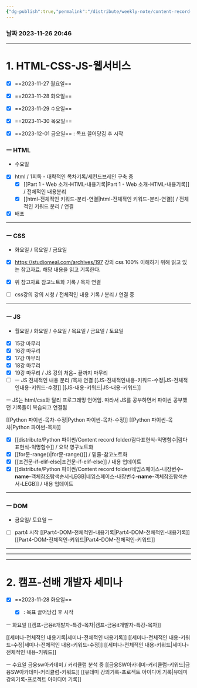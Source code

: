 ```yaml
---
{"dg-publish":true,"permalink":"/distribute/weekly-note/content-record-folder/2023-11-26-w4/","tags":["데일리-주간-기록"],"noteIcon":""}
---
```


### 날짜 2023-11-26 20:46


-----
# 1. HTML-CSS-JS-웹서비스


- [x] ==2023-11-27 월요일==
- [x] ==2023-11-28 화요일==
- [x] ==2023-11-29 수요일==
- [x] ==2023-11-30 목요일==
- [x] ==2023-12-01 금요일==
	: 목표 끌어당김 후 시작



### ㅡ HTML
- 수요일
- [x] html / 1회독 -  대략적인 목차기록/세컨드브레인 구축 중
	- [x] [[Part 1 - Web 소개-HTML-내용기록\|Part 1 - Web 소개-HTML-내용기록]] / 전체적인 내용분리 
	- [x] [[html-전체적인 키워드-분리-연결\|html-전체적인 키워드-분리-연결]] / 전체적인 키워드 분리 / 연결
- [x] 배포

-----
### ㅡ CSS
- 화요일 / 목요일 / 금요일
- [x] https://studiomeal.com/archives/197
	강의 css 100% 이해하기 위해 읽고 있는 참고자료.
	해당 내용을 읽고 기록한다.
- [x] 위 참고자료 참고노트화 기록 / 목차 연결
	
- [ ] css강의 강의 시청 / 전체적인 내용 기록 / 분리 / 연결 중

----
### ㅡ JS
- 월요일 / 화요일 / 수요일 / 목요일 / 금요일 / 토요일
- [x] 15강 마무리
- [x] 16강 마무리
- [x] 17강 마무리
- [x] 18강 마무리
- [x] 19강 마무리 / JS 강의 처음~ 끝까지 마무리
- [ ] ㅡ JS 전체적인 내용 분리 /목차 연결
	[[JS-전체적인내용-키워드-수정\|JS-전체적인내용-키워드-수정]]
	[[JS-내용-키워드\|JS-내용-키워드]]

ㅡ
JS는 html/css와 달리 프로그래밍 언어임. 따라서 JS를 공부하면서 파이썬 공부했던 기록들이 복습되고 연결됨
	
[[Python 파이썬-목차-수정\|Python 파이썬-목차-수정]]
[[Python 파이썬-목차\|Python 파이썬-목차]]
	
- [x] [[distribute/Python 파이썬/Content record folder/람다표현식-익명함수\|람다표현식-익명함수]] / 요약 영구노트화
- [x] [[for문-range()\|for문-range()]] / 밑줄-참고노트화
- [x] [[조건문-if-elif-else\|조건문-if-elif-else]] / 내용 업데이트
- [x] [[distribute/Python 파이썬/Content record folder/네임스페이스-내장변수-__name__-객체참조탐색순서-LEGB\|네임스페이스-내장변수-__name__-객체참조탐색순서-LEGB]] / 내용 업데이트

-----
### ㅡ DOM
- 금요일/ 토요일
ㅡ 
- [ ] part4 시작
	[[Part4-DOM-전체적인-내용기록\|Part4-DOM-전체적인-내용기록]]
	[[Part4-DOM-전체적인-키워드\|Part4-DOM-전체적인-키워드]]



---
----
----
# 2. 캠프-선배 개발자 세미나

- [x] ==2023-11-28 화요일==
	- [x] : 목표 끌어당김 후 시작


ㅡ 화요일
[[캠프-금융it개발자-특강-목차\|캠프-금융it개발자-특강-목차]]

[[세미나-전체적인 내용기록\|세미나-전체적인 내용기록]]
[[세미나-전체적인 내용-키워드-수정\|세미나-전체적인 내용-키워드-수정]]
[[세미나-전체적인 내용-키워드\|세미나-전체적인 내용-키워드]]



ㅡ 수요일
금융sw아카데미 / 커리큘럼 분석 중
[[금융SW아카데미-커리큘럼-키워드\|금융SW아카데미-커리큘럼-키워드]]
[[유데미 강의기록-프로젝트 아이디어 기록\|유데미 강의기록-프로젝트 아이디어 기록]]